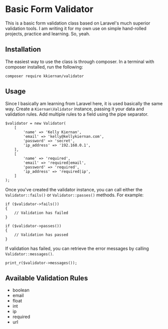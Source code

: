 # Basic Form Validator

This is a basic form validation class based on Laravel's much superior validation tools. I am writing it for my own use on simple hand-rolled projects, practice and learning. So, yeah.

## Installation

The easiest way to use the class is through composer. In a terminal with composer installed, run the following:

````
composer require kkiernan/validator
````

## Usage

Since I basically am learning from Laravel here, it is used basically the same way. Create a `Kiernan\Validator` instance, passing it your data and validation rules. Add multiple rules to a field using the pipe separator.

```
$validator = new Validator(
	[
		'name' => 'Kelly Kiernan',
		'email' => 'kelly@kellykiernan.com',
		'password' => 'secret',
		'ip_address' => '192.168.0.1',
	],
	[
		'name' => 'required',
		'email' => 'required|email',
		'password' => 'required',
		'ip_address' => 'required|ip',
	]
);
```

Once you've created the validator instance, you can call either the `Validator::fails()` or `Validator::passes()` methods. For example:
```
if ($validator->fails())
{
    // Validation has failed
}

if ($validator->passes())
{
	// Validation has passed
}
```

If validation has failed, you can retrieve the error messages by calling `Validator::messages()`.

```
print_r($validator->messages());
```

## Available Validation Rules

- boolean
- email
- float
- int
- ip
- required
- url